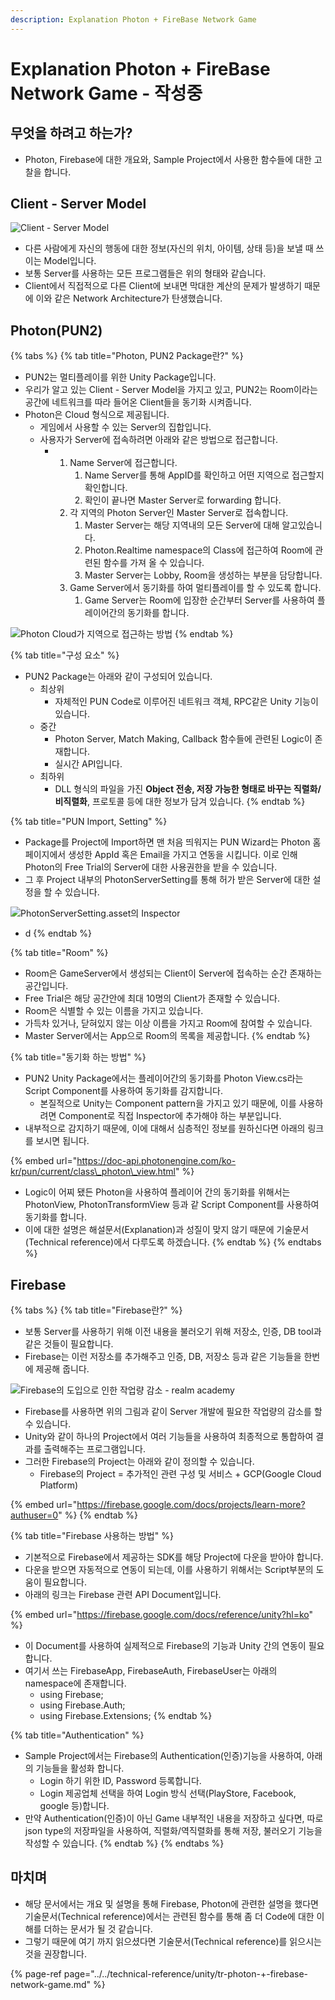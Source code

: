 ```yaml
---
description: Explanation Photon + FireBase Network Game
---
```


# Explanation Photon + FireBase Network Game - 작성중

## 무엇을 하려고 하는가?

* Photon, Firebase에 대한 개요와, Sample Project에서 사용한 함수들에 대한 고찰을 합니다.



## Client - Server Model

![Client - Server Model](../../.gitbook/assets/image%20%28161%29.png)

* 다른 사람에게 자신의 행동에 대한 정보\(자신의 위치, 아이템, 상태 등\)을 보낼 때 쓰이는 Model입니다.
* 보통 Server를 사용하는 모든 프로그램들은 위의 형태와 같습니다.
* Client에서 직접적으로 다른 Client에 보내면 막대한 계산의 문제가 발생하기 때문에 이와 같은 Network Architecture가 탄생했습니다.

## Photon\(PUN2\)

{% tabs %}
{% tab title="Photon, PUN2 Package란?" %}
* PUN2는 멀티플레이를 위한 Unity Package입니다.
* 우리가 알고 있는 Client - Server Model을 가지고 있고, PUN2는 Room이라는 공간에 네트워크를 따라 들어온 Client들을 동기화 시켜줍니다.
* Photon은 Cloud 형식으로 제공됩니다.
  * 게임에서 사용할 수 있는 Server의 집합입니다.
  * 사용자가 Server에 접속하려면 아래와 같은 방법으로 접근합니다.
    * 1. Name Server에 접근합니다.
         1. Name Server를 통해 AppID를 확인하고 어떤 지역으로 접근할지 확인합니다.
         2. 확인이 끝나면 Master Server로 forwarding 합니다.
      2. 각 지역의 Photon Server인 Master Server로 접속합니다.
         1. Master Server는 해당 지역내의 모든 Server에 대해 알고있습니다.
         2. Photon.Realtime namespace의 Class에 접근하여 Room에 관련된 함수를 가져 올 수 있습니다.
         3. Master Server는 Lobby, Room을 생성하는 부분을 담당합니다.
      3. Game Server에서 동기화를 하여 멀티플레이를 할 수 있도록 합니다.
         1. Game Server는 Room에 입장한 순간부터 Server를 사용하여 플레이어간의 동기화를 합니다.

![Photon Cloud&#xAC00; &#xC9C0;&#xC5ED;&#xC73C;&#xB85C; &#xC811;&#xADFC;&#xD558;&#xB294; &#xBC29;&#xBC95;](../../.gitbook/assets/image%20%28155%29.png)
{% endtab %}

{% tab title="구성 요소" %}
* PUN2 Package는 아래와 같이 구성되어 있습니다.
  * 최상위
    * 자체적인 PUN Code로 이루어진 네트워크 객체, RPC같은 Unity 기능이 있습니다.
  * 중간
    * Photon Server, Match Making, Callback 함수들에 관련된 Logic이 존재합니다.
    * 실시간 API입니다.
  * 최하위
    * DLL 형식의 파일을 가진 **Object 전송, 저장 가능한 형태로 바꾸는 직렬화/비직렬화**, 프로토콜 등에 대한 정보가 담겨 있습니다.
{% endtab %}

{% tab title="PUN Import, Setting" %}
* Package를 Project에 Import하면 맨 처음 띄워지는 PUN Wizard는 Photon 홈페이지에서 생성한 AppId 혹은 Email을 가지고 연동을 시킵니다. 이로 인해 Photon의 Free Trial의 Server에 대한 사용권한을 받을 수 있습니다.
* 그 후 Project 내부의 PhotonServerSetting를 통해 허가 받은 Server에 대한 설정을 할 수 있습니다.

![PhotonServerSetting.asset&#xC758; Inspector](../../.gitbook/assets/image%20%28153%29.png)

* d
{% endtab %}

{% tab title="Room" %}
* Room은 GameServer에서 생성되는 Client이 Server에 접속하는 순간 존재하는 공간입니다.
* Free Trial은 해당 공간안에 최대 10명의 Client가 존재할 수 있습니다.
* Room은 식별할 수 있는 이름을 가지고 있습니다.
* 가득차 있거나, 닫혀있지 않는 이상 이름을 가지고 Room에 참여할 수 있습니다.
* Master Server에서는 App으로 Room의 목록을 제공합니다.
{% endtab %}

{% tab title="동기화 하는 방법" %}
* PUN2 Unity Package에서는 플레이어간의 동기화를 Photon View.cs라는 Script Component를 사용하여 동기화를 감지합니다.
  * 본질적으로 Unity는 Component pattern을 가지고 있기 때문에, 이를 사용하려면 Component로 직접 Inspector에 추가해야 하는 부분입니다.
* 내부적으로 감지하기 때문에, 이에 대해서 심층적인 정보를 원하신다면 아래의 링크를 보시면 됩니다.

{% embed url="https://doc-api.photonengine.com/ko-kr/pun/current/class\_photon\_view.html" %}

* Logic이 어찌 됐든 Photon을 사용하여 플레이어 간의 동기화를 위해서는 PhotonView, PhotonTransformView 등과 같 Script Component를 사용하여 동기화를 합니다.
* 이에 대한 설명은 해설문서\(Explanation\)과 성질이 맞지 않기 때문에 기술문서\(Technical reference\)에서 다루도록 하겠습니다.
{% endtab %}
{% endtabs %}

## Firebase

{% tabs %}
{% tab title="Firebase란?" %}
* 보통 Server를 사용하기 위해 이전 내용을 불러오기 위해 저장소, 인증, DB tool과 같은 것들이 필요합니다.
* Firebase는 이런 저장소를 추가해주고 인증, DB, 저장소 등과 같은 기능들을 한번에 제공해 줍니다.

![Firebase&#xC758; &#xB3C4;&#xC785;&#xC73C;&#xB85C; &#xC778;&#xD55C; &#xC791;&#xC5C5;&#xB7C9; &#xAC10;&#xC18C; - realm academy](../../.gitbook/assets/image%20%28164%29.png)

* Firebase를 사용하면 위의 그림과 같이 Server 개발에 필요한 작업량의 감소를 할 수 있습니다.
* Unity와 같이 하나의 Project에서 여러 기능들을 사용하여 최종적으로 통합하여 결과를 출력해주는 프로그램입니다.
* 그러한 Firebase의 Project는 아래와 같이 정의할 수 있습니다.
  * Firebase의 Project = 추가적인 관련 구성 및 서비스 + GCP\(Google Cloud Platform\)

{% embed url="https://firebase.google.com/docs/projects/learn-more?authuser=0" %}
{% endtab %}

{% tab title="Firebase 사용하는 방법" %}
* 기본적으로 Firebase에서 제공하는 SDK를 해당 Project에 다운을 받아야 합니다.
* 다운을 받으면 자동적으로 연동이 되는데, 이를 사용하기 위해서는 Script부분의 도움이 필요합니다.
* 아래의 링크는 Firebase 관련 API Document입니다.

{% embed url="https://firebase.google.com/docs/reference/unity?hl=ko" %}

* 이 Document를 사용하여 실제적으로 Firebase의 기능과 Unity 간의 연동이 필요합니다.
* 여기서 쓰는 FirebaseApp, FirebaseAuth, FirebaseUser는 아래의 namespace에 존재합니다.
  * using Firebase; 
  * using Firebase.Auth; 
  * using Firebase.Extensions;
{% endtab %}

{% tab title="Authentication" %}
* Sample Project에서는 Firebase의 Authentication\(인증\)기능을 사용하여, 아래의 기능들을 활성화 합니다.
  * Login 하기 위한 ID, Password 등록합니다.
  * Login 제공업체 선택을 하여 Login 방식 선택\(PlayStore, Facebook, google 등\)합니다.
* 만약 Authentication\(인증\)이 아닌 Game 내부적인 내용을 저장하고 싶다면, 따로 json type의 저장파일을 사용하여, 직렬화/역직렬화를 통해 저장, 불러오기 기능을 작성할 수 있습니다.
{% endtab %}
{% endtabs %}

## 마치며

* 해당 문서에서는 개요 및 설명을 통해 Firebase, Photon에 관련한 설명을 했다면 기술문서\(Technical reference\)에서는 관련된 함수를 통해 좀 더 Code에 대한 이해를 더하는 문서가 될 것 같습니다.
* 그렇기 때문에 여기 까지 읽으셨다면 기술문서\(Technical reference\)를 읽으시는 것을 권장합니다.

{% page-ref page="../../technical-reference/unity/tr-photon-+-firebase-network-game.md" %}


